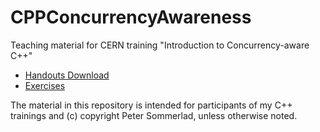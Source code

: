 # CPPConcurrencyAwareness
Teaching material for CERN training "Introduction to Concurrency-aware C++"

* [Handouts Download](https://github.com/PeterSommerlad/CPPConcurrencyAwareness/raw/main/CppConcurrencyAwareness.pdf)
* [Exercises](exercises/README.md)


The material in this repository is intended for participants of my C++ trainings and (c) copyright Peter Sommerlad, unless otherwise noted.
